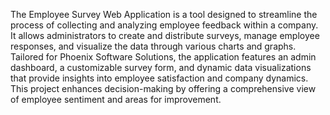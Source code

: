 The Employee Survey Web Application is a tool designed to streamline the process of collecting and analyzing employee feedback within a company. It allows administrators to create and distribute surveys, manage employee responses, and visualize the data through various charts and graphs. Tailored for Phoenix Software Solutions, the application features an admin dashboard, a customizable survey form, and dynamic data visualizations that provide insights into employee satisfaction and company dynamics. This project enhances decision-making by offering a comprehensive view of employee sentiment and areas for improvement.











